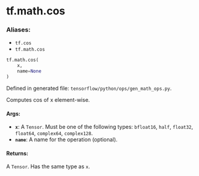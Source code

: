 <div itemscope itemtype="http://developers.google.com/ReferenceObject">
<meta itemprop="name" content="tf.math.cos" />
<meta itemprop="path" content="Stable" />
</div>

# tf.math.cos

### Aliases:

* `tf.cos`
* `tf.math.cos`

``` python
tf.math.cos(
    x,
    name=None
)
```



Defined in generated file: `tensorflow/python/ops/gen_math_ops.py`.

Computes cos of x element-wise.

#### Args:

* <b>`x`</b>: A `Tensor`. Must be one of the following types: `bfloat16`, `half`, `float32`, `float64`, `complex64`, `complex128`.
* <b>`name`</b>: A name for the operation (optional).


#### Returns:

A `Tensor`. Has the same type as `x`.